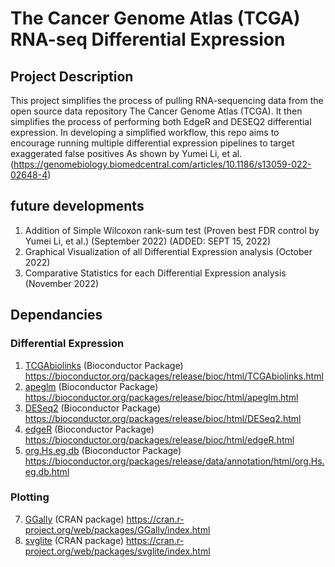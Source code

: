 # The Cancer Genome Atlas (TCGA) RNA-seq Differential Expression

## Project Description
This project simplifies the process of pulling RNA-sequencing data from the open source data repository The Cancer Genome Atlas (TCGA). It then simplifies the process of performing both EdgeR and DESEQ2 differential expression. In developing a simplified workflow, this repo aims to encourage running multiple differential expression pipelines to target exaggerated false positives As shown by Yumei Li, et al. (https://genomebiology.biomedcentral.com/articles/10.1186/s13059-022-02648-4)

## future developments
1. Addition of Simple Wilcoxon rank-sum test (Proven best FDR control by Yumei Li, et al.) (September 2022) (ADDED: SEPT 15, 2022)
2. Graphical Visualization of all Differential Expression analysis (October 2022)
3. Comparative Statistics for each Differential Expression analysis (November 2022)

## Dependancies

### Differential Expression
1. <ins>TCGAbiolinks</ins> (Bioconductor Package) https://bioconductor.org/packages/release/bioc/html/TCGAbiolinks.html
2. <ins>apeglm</ins> (Bioconductor Package) https://bioconductor.org/packages/release/bioc/html/apeglm.html
4. <ins>DESeq2</ins> (Bioconductor Package) https://bioconductor.org/packages/release/bioc/html/DESeq2.html
5. <ins>edgeR</ins> (Bioconductor Package) https://bioconductor.org/packages/release/bioc/html/edgeR.html
6. <ins>org.Hs.eg.db</ins> (Bioconductor Package) https://bioconductor.org/packages/release/data/annotation/html/org.Hs.eg.db.html

### Plotting
7. <ins>GGally</ins> (CRAN package) https://cran.r-project.org/web/packages/GGally/index.html
8. <ins>svglite</ins> (CRAN package) https://cran.r-project.org/web/packages/svglite/index.html

 
